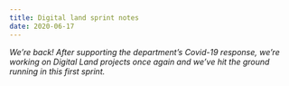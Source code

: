 ```yaml
---
title: Digital land sprint notes
date: 2020-06-17
---
```


_We’re back! After supporting the department’s Covid-19 response, we’re working on Digital Land projects once again and we’ve hit the ground running in this first sprint._
